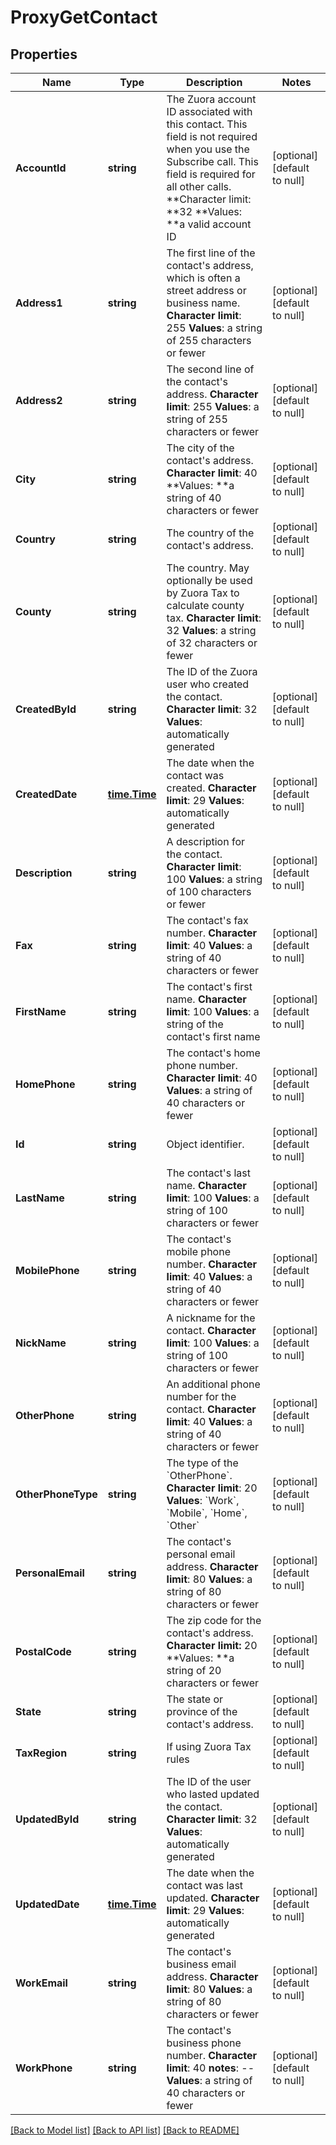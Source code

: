 # ProxyGetContact

## Properties
Name | Type | Description | Notes
------------ | ------------- | ------------- | -------------
**AccountId** | **string** |  The Zuora account ID associated with this contact. This field is not required when you use the Subscribe call. This field is required for all other calls. **Character limit: **32 **Values: **a valid account ID  | [optional] [default to null]
**Address1** | **string** |  The first line of the contact&#39;s address, which is often a street address or business name. **Character limit**: 255 **Values**: a string of 255 characters or fewer  | [optional] [default to null]
**Address2** | **string** |  The second line of the contact&#39;s address. **Character limit**: 255 **Values**: a string of 255 characters or fewer  | [optional] [default to null]
**City** | **string** |  The city of the contact&#39;s address. **Character limit**: 40 **Values: **a string of 40 characters or fewer  | [optional] [default to null]
**Country** | **string** |  The country of the contact&#39;s address.  | [optional] [default to null]
**County** | **string** |  The country. May optionally be used by Zuora Tax to calculate county tax. **Character limit**: 32 **Values**: a string of 32 characters or fewer  | [optional] [default to null]
**CreatedById** | **string** | The ID of the Zuora user who created the contact. **Character limit**: 32 **Values**: automatically generated  | [optional] [default to null]
**CreatedDate** | [**time.Time**](time.Time.md) | The date when the contact was created. **Character limit**: 29 **Values**: automatically generated  | [optional] [default to null]
**Description** | **string** |  A description for the contact. **Character limit**: 100 **Values**: a string of 100 characters or fewer  | [optional] [default to null]
**Fax** | **string** |  The contact&#39;s fax number. **Character limit**: 40 **Values**: a string of 40 characters or fewer  | [optional] [default to null]
**FirstName** | **string** |  The contact&#39;s first name. **Character limit**: 100 **Values**: a string of the contact&#39;s first name  | [optional] [default to null]
**HomePhone** | **string** |  The contact&#39;s home phone number. **Character limit**: 40 **Values**: a string of 40 characters or fewer  | [optional] [default to null]
**Id** | **string** | Object identifier. | [optional] [default to null]
**LastName** | **string** |  The contact&#39;s last name. **Character limit**: 100 **Values**: a string of 100 characters or fewer  | [optional] [default to null]
**MobilePhone** | **string** |  The contact&#39;s mobile phone number. **Character limit**: 40 **Values**: a string of 40 characters or fewer  | [optional] [default to null]
**NickName** | **string** |  A nickname for the contact. **Character limit**: 100 **Values**: a string of 100 characters or fewer  | [optional] [default to null]
**OtherPhone** | **string** |  An additional phone number for the contact. **Character limit**: 40 **Values**: a string of 40 characters or fewer  | [optional] [default to null]
**OtherPhoneType** | **string** | The type of the &#x60;OtherPhone&#x60;. **Character limit**: 20 **Values**: &#x60;Work&#x60;, &#x60;Mobile&#x60;, &#x60;Home&#x60;, &#x60;Other&#x60;  | [optional] [default to null]
**PersonalEmail** | **string** |  The contact&#39;s personal email address. **Character limit**: 80 **Values**: a string of 80 characters or fewer  | [optional] [default to null]
**PostalCode** | **string** |  The zip code for the contact&#39;s address. **Character limit:** 20 **Values: **a string of 20 characters or fewer  | [optional] [default to null]
**State** | **string** |  The state or province of the contact&#39;s address.  | [optional] [default to null]
**TaxRegion** | **string** | If using Zuora Tax rules  | [optional] [default to null]
**UpdatedById** | **string** |  The ID of the user who lasted updated the contact. **Character limit**: 32 **Values**: automatically generated  | [optional] [default to null]
**UpdatedDate** | [**time.Time**](time.Time.md) |  The date when the contact was last updated. **Character limit**: 29 **Values**: automatically generated  | [optional] [default to null]
**WorkEmail** | **string** |  The contact&#39;s business email address. **Character limit**: 80 **Values**: a string of 80 characters or fewer  | [optional] [default to null]
**WorkPhone** | **string** |  The contact&#39;s business phone number. **Character limit**: 40 **notes**: -- **Values**: a string of 40 characters or fewer  | [optional] [default to null]

[[Back to Model list]](../README.md#documentation-for-models) [[Back to API list]](../README.md#documentation-for-api-endpoints) [[Back to README]](../README.md)


